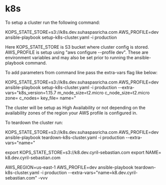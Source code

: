 # k8s

To setup a cluster run the following command:

KOPS_STATE_STORE=s3://k8s.dev.suhaspasricha.com AWS_PROFILE=dev ansible-playbook setup-k8s-cluster.yaml -i production

<!-- KOPS_STATE_STORE=s3://k8.dev.cyril-sebastian.com AWS_PROFILE=kops-dev ansible-playbook setup-k8s-cluster.yaml -i production -->

Here KOPS_STATE_STORE is S3 bucket where cluster config is stored. AWS_PROFILE is setup using 
"aws configure --profile dev". These are environment variables and may also be set prior to running the ansible-playbook command.

To add parameters from command line pass the extra-vars flag like below:

KOPS_STATE_STORE=s3://k8s.dev.suhaspasricha.com AWS_PROFILE=dev ansible-playbook setup-k8s-cluster.yaml -i production 
--extra-vars="k8s_version=1.15.7 m_node_size=t2.micro c_node_size=t2.micro zone=<dns hosted zone> c_nodes=<number of compute nodes> key_file=<path to ssh key> name=<your cluster name>"

<!-- KOPS_STATE_STORE=s3://k8.dev.cyril-sebastian.com AWS_PROFILE=kops-dev ansible-playbook setup-k8s-cluster.yaml -i production 
--extra-vars="k8s_version=1.15.7 m_node_size=t2.micro c_node_size=t2.micro zone=k8.dev.cyril-sebastian.com c_nodes=1 key_file=kops.pub name=k8.dev.cyril-sebastian.com" -->

The cluster will be setup as High Availability or not depending on the availability zones of the region your AWS profile is 
configured in.

To teardown the cluster run:

KOPS_STATE_STORE=s3://k8s.dev.suhaspasricha.com AWS_PROFILE=dev ansible-playbook teardown-k8s-cluster.yaml -i production --extra-vars="name=<your cluster name>"


<!-- Teardown -->
export KOPS_STATE_STORE=s3://k8.dev.cyril-sebastian.com
export NAME= k8.dev.cyril-sebastian.com

AWS_REGION=us-east-1 AWS_PROFILE=dev ansible-playbook teardown-k8s-cluster.yaml -i production --extra-vars="name=k8.dev.cyril-sebastian.com" -vvv
